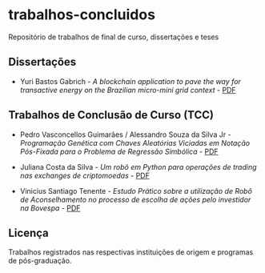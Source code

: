 # trabalhos-concluidos
Repositório de trabalhos de final de curso, dissertações e teses

## Dissertações

- Yuri Bastos Gabrich - *A blockchain application to pave the way for transactive energy on the Brazilian micro-mini grid context* - [PDF](./Dissertacao/2019_Yuri_Blockchain_Micro-Mini_Grids.pdf)

## Trabalhos de Conclusão de Curso (TCC)

- Pedro Vasconcellos Guimarães / Alessandro Souza da Silva Jr - *Programação Genética com Chaves Aleatórias Viciadas em Notação Pós-Fixada para o Problema de Regressão Simbólica* - [PDF](./TCC/2020_TCC_Alessandro_e_Pedro_BRKGA.pdf)

- Juliana Costa da Silva - *Um robô em Python para operações de trading nas exchanges de criptomoedas* - [PDF](./TCC/2020_TCC_Juliana_Bot_Crypto.pdf)

- Vinicius Santiago Tenente - *Estudo Prático sobre a utilização de Robô de Aconselhamento no processo de escolha de ações pelo investidor na Bovespa* - [PDF](./TCC/2020_TCC_Vinicius_Bot_Bovespa.pdf)

## Licença

Trabalhos registrados nas respectivas instituições de origem e programas de pós-graduação.
